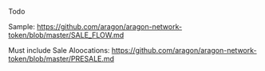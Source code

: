 Todo

Sample: https://github.com/aragon/aragon-network-token/blob/master/SALE_FLOW.md

Must include Sale Aloocations: https://github.com/aragon/aragon-network-token/blob/master/PRESALE.md
